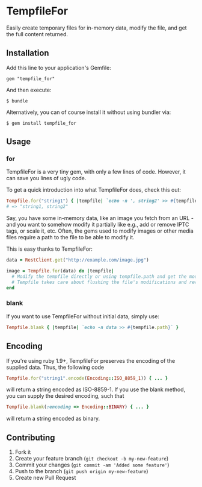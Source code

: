
# TempfileFor

Easily create temporary files for in-memory data, modify the file, and get the full content returned.

## Installation

Add this line to your application's Gemfile:

```
gem "tempfile_for"
```

And then execute:

```
$ bundle
```

Alternatively, you can of course install it without using bundler via:

```
$ gem install tempfile_for
```

## Usage

### for

TempfileFor is a very tiny gem, with only a few lines of code.
However, it can save you lines of ugly code.

To get a quick introduction into what TempfileFor does, check this out:

```ruby
Tempfile.for("string1") { |tempfile| `echo -n ', string2' >> #{tempfile.path}` }
# => "string1, string2"
```

Say, you have some in-memory data, like an image you fetch from an URL - and you want to somehow modify it partially
like e.g., add or remove IPTC tags, or scale it, etc. Often, the gems used to modify images or other media files
require a path to the file to be able to modify it.

This is easy thanks to TempfileFor:

```ruby
data = RestClient.get("http://example.com/image.jpg")

image = Tempfile.for(data) do |tempfile|
  # Modify the tempfile directly or using tempfile.path and get the modified content returned.
  # Tempfile takes care about flushing the file's modifications and rewinding, etc.
end
```

### blank

If you want to use TempfileFor without initial data, simply use:

```ruby
Tempfile.blank { |tempfile| `echo -n data >> #{tempfile.path}` }
```

## Encoding

If you're using ruby 1.9+, TempfileFor preserves the encoding of the supplied data. Thus, the following code

```ruby
Tempfile.for("string1".encode(Encoding::ISO_8859_1)) { ... }
```

will return a string encoded as ISO-8859-1. If you use the blank method, you
can supply the desired encoding, such that

```ruby
Tempfile.blank(:encoding => Encoding::BINARY) { ... }
```

will return a string encoded as binary.

## Contributing

1. Fork it
2. Create your feature branch (`git checkout -b my-new-feature`)
3. Commit your changes (`git commit -am 'Added some feature'`)
4. Push to the branch (`git push origin my-new-feature`)
5. Create new Pull Request

